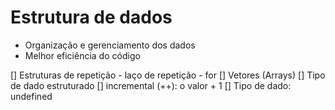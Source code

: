 # Estrutura de dados

- Organização e gerenciamento dos dados
- Melhor eficiência do código

[] Estruturas de repetição
    - laço de repetição
    - for
[] Vetores (Arrays)
    [] Tipo de dado estruturado
[] incremental (++): o valor + 1
[] Tipo de dado: undefined
